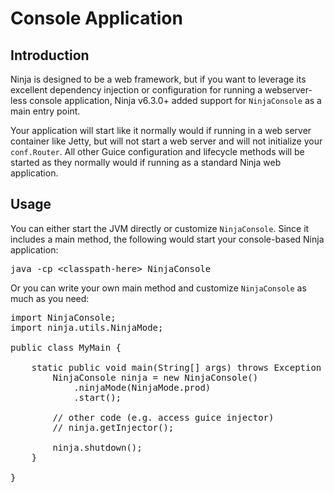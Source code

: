 Console Application
===================

## Introduction

Ninja is designed to be a web framework, but if you want to leverage its 
excellent dependency injection or configuration for running a webserver-less
console application, Ninja v6.3.0+ added support for `NinjaConsole`
as a main entry point.

Your application will start like it normally would if running in a web server
container like Jetty, but will not start a web server and will not initialize
your `conf.Router`. All other Guice configuration and lifecycle methods will
be started as they normally would if running as a standard Ninja web application.

## Usage

You can either start the JVM directly or customize `NinjaConsole`.
Since it includes a main method, the following would start your console-based
Ninja application:

<pre class="prettyprint">
java -cp &lt;classpath-here&gt; NinjaConsole
</pre>

Or you can write your own main method and customize `NinjaConsole` as much
as you need:

<pre class="prettyprint">
import NinjaConsole;
import ninja.utils.NinjaMode;

public class MyMain {
 
    static public void main(String[] args) throws Exception {
        NinjaConsole ninja = new NinjaConsole()
            .ninjaMode(NinjaMode.prod)
            .start();

        // other code (e.g. access guice injector)
        // ninja.getInjector();

        ninja.shutdown();
    }
    
}
</pre>